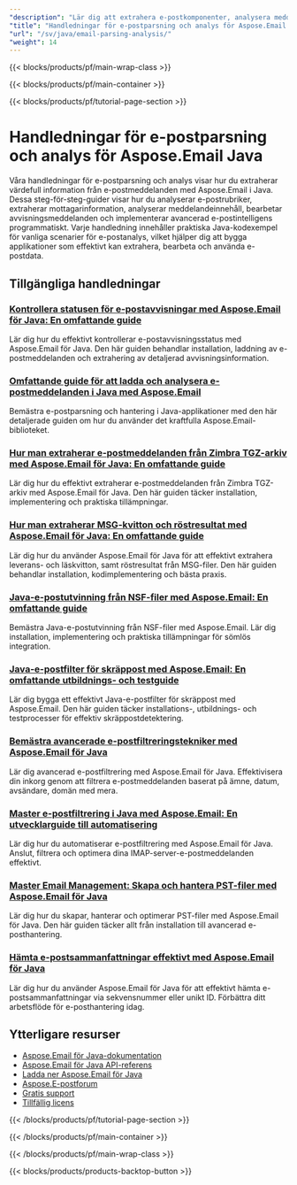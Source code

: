 ```yaml
---
"description": "Lär dig att extrahera e-postkomponenter, analysera meddelandeinnehåll, bearbeta rubriker och implementera e-postintelligens med Aspose.Email för Java."
"title": "Handledningar för e-postparsning och analys för Aspose.Email Java"
"url": "/sv/java/email-parsing-analysis/"
"weight": 14
---
```


{{< blocks/products/pf/main-wrap-class >}}

{{< blocks/products/pf/main-container >}}

{{< blocks/products/pf/tutorial-page-section >}}
# Handledningar för e-postparsning och analys för Aspose.Email Java

Våra handledningar för e-postparsning och analys visar hur du extraherar värdefull information från e-postmeddelanden med Aspose.Email i Java. Dessa steg-för-steg-guider visar hur du analyserar e-postrubriker, extraherar mottagarinformation, analyserar meddelandeinnehåll, bearbetar avvisningsmeddelanden och implementerar avancerad e-postintelligens programmatiskt. Varje handledning innehåller praktiska Java-kodexempel för vanliga scenarier för e-postanalys, vilket hjälper dig att bygga applikationer som effektivt kan extrahera, bearbeta och använda e-postdata.

## Tillgängliga handledningar

### [Kontrollera statusen för e-postavvisningar med Aspose.Email för Java: En omfattande guide](./check-email-bounce-status-aspose-java/)
Lär dig hur du effektivt kontrollerar e-postavvisningsstatus med Aspose.Email för Java. Den här guiden behandlar installation, laddning av e-postmeddelanden och extrahering av detaljerad avvisningsinformation.

### [Omfattande guide för att ladda och analysera e-postmeddelanden i Java med Aspose.Email](./java-email-management-aspose-email-tutorial/)
Bemästra e-postparsning och hantering i Java-applikationer med den här detaljerade guiden om hur du använder det kraftfulla Aspose.Email-biblioteket.

### [Hur man extraherar e-postmeddelanden från Zimbra TGZ-arkiv med Aspose.Email för Java: En omfattande guide](./extract-emails-zimbra-tgz-aspose-email-java/)
Lär dig hur du effektivt extraherar e-postmeddelanden från Zimbra TGZ-arkiv med Aspose.Email för Java. Den här guiden täcker installation, implementering och praktiska tillämpningar.

### [Hur man extraherar MSG-kvitton och röstresultat med Aspose.Email för Java: En omfattande guide](./aspose-email-java-msg-receipts-vote-results/)
Lär dig hur du använder Aspose.Email för Java för att effektivt extrahera leverans- och läskvitton, samt röstresultat från MSG-filer. Den här guiden behandlar installation, kodimplementering och bästa praxis.

### [Java-e-postutvinning från NSF-filer med Aspose.Email: En omfattande guide](./java-email-extraction-nsf-aspose-email-guide/)
Bemästra Java-e-postutvinning från NSF-filer med Aspose.Email. Lär dig installation, implementering och praktiska tillämpningar för sömlös integration.

### [Java-e-postfilter för skräppost med Aspose.Email: En omfattande utbildnings- och testguide](./java-email-spam-filter-aspose-email-training-testing/)
Lär dig bygga ett effektivt Java-e-postfilter för skräppost med Aspose.Email. Den här guiden täcker installations-, utbildnings- och testprocesser för effektiv skräppostdetektering.

### [Bemästra avancerade e-postfiltreringstekniker med Aspose.Email för Java](./aspose-email-java-advanced-filtering-guide/)
Lär dig avancerad e-postfiltrering med Aspose.Email för Java. Effektivisera din inkorg genom att filtrera e-postmeddelanden baserat på ämne, datum, avsändare, domän med mera.

### [Master e-postfiltrering i Java med Aspose.Email: En utvecklarguide till automatisering](./master-email-filtering-java-aspose-email-guide/)
Lär dig hur du automatiserar e-postfiltrering med Aspose.Email för Java. Anslut, filtrera och optimera dina IMAP-server-e-postmeddelanden effektivt.

### [Master Email Management: Skapa och hantera PST-filer med Aspose.Email för Java](./aspose-email-java-create-pst-guide/)
Lär dig hur du skapar, hanterar och optimerar PST-filer med Aspose.Email för Java. Den här guiden täcker allt från installation till avancerad e-posthantering.

### [Hämta e-postsammanfattningar effektivt med Aspose.Email för Java](./retrieve-email-summaries-aspose-email-java/)
Lär dig hur du använder Aspose.Email för Java för att effektivt hämta e-postsammanfattningar via sekvensnummer eller unikt ID. Förbättra ditt arbetsflöde för e-posthantering idag.

## Ytterligare resurser

- [Aspose.Email för Java-dokumentation](https://docs.aspose.com/email/java/)
- [Aspose.Email för Java API-referens](https://reference.aspose.com/email/java/)
- [Ladda ner Aspose.Email för Java](https://releases.aspose.com/email/java/)
- [Aspose.E-postforum](https://forum.aspose.com/c/email)
- [Gratis support](https://forum.aspose.com/)
- [Tillfällig licens](https://purchase.aspose.com/temporary-license/)

{{< /blocks/products/pf/tutorial-page-section >}}

{{< /blocks/products/pf/main-container >}}

{{< /blocks/products/pf/main-wrap-class >}}

{{< blocks/products/products-backtop-button >}}